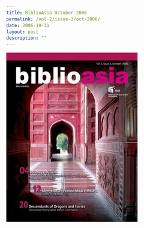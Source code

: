 ```yaml
---
title: BiblioAsia October 2006
permalink: /vol-2/issue-3/oct-2006/
date: 2006-10-31
layout: post
description: ""
---
```


<img style="width: 350px; height: 450px;" src="/images/vol-2-issue-3/Oct06.JPG">